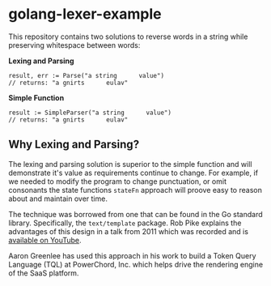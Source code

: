 # golang-lexer-example

This repository contains two solutions to reverse words in a string while
preserving whitespace between words:

**Lexing and Parsing**

```
result, err := Parse("a string      value")
// returns: "a gnirts      eulav"
```

**Simple Function**

```
result := SimpleParser("a string      value")
// returns: "a gnirts      eulav"
```

## Why Lexing and Parsing?

The lexing and parsing solution is superior to the simple function and will
demonstrate it's value as requirements continue to change. For example, if we
needed to modify the program to change punctuation, or omit consonants the
state functions `stateFn` approach will proove easy to reason about and 
maintain over time.
 
The technique was borrowed from one that can be found in the Go standard library.
Specifically, the `text/template` package. Rob Pike explains the advantages of
this design in a talk from 2011 which was recorded and is [available on YouTube](https://www.youtube.com/watch?v=HxaD_trXwRE).

Aaron Greenlee has used this approach in his work to build a Token Query Language (TQL)
at PowerChord, Inc. which helps drive the rendering engine of the SaaS platform.


